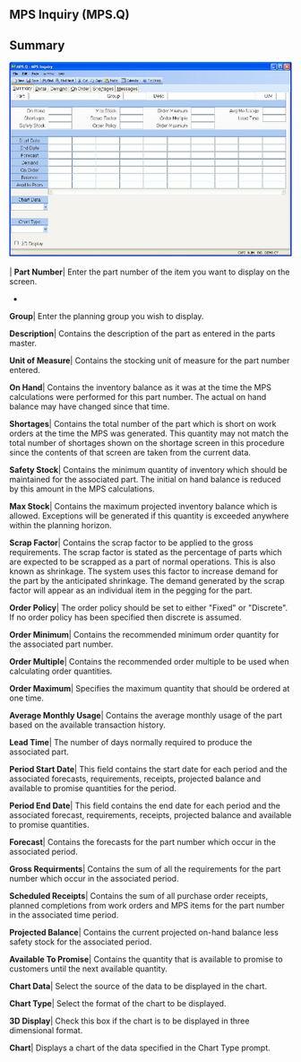 ## MPS Inquiry (MPS.Q)
<PageHeader />

## Summary

![](./MPS-Q-1.jpg)

| **Part Number**|  Enter the part number of the item you want to display on
the screen.

-  
**Group**|  Enter the planning group you wish to display.

**Description**|  Contains the description of the part as entered in the parts
master.

**Unit of Measure**|  Contains the stocking unit of measure for the part
number entered.

**On Hand**|  Contains the inventory balance as it was at the time the MPS
calculations were performed for this part number. The actual on hand balance
may have changed since that time.

**Shortages**|  Contains the total number of the part which is short on work
orders at the time the MPS was generated. This quantity may not match the
total number of shortages shown on the shortage screen in this procedure since
the contents of that screen are taken from the current data.

**Safety Stock**|  Contains the minimum quantity of inventory which should be
maintained for the associated part. The initial on hand balance is reduced by
this amount in the MPS calculations.

**Max Stock**|  Contains the maximum projected inventory balance which is
allowed. Exceptions will be generated if this quantity is exceeded anywhere
within the planning horizon.

**Scrap Factor**|  Contains the scrap factor to be applied to the gross
requirements. The scrap factor is stated as the percentage of parts which are
expected to be scrapped as a part of normal operations. This is also known as
shrinkage. The system uses this factor to increase demand for the part by the
anticipated shrinkage. The demand generated by the scrap factor will appear as
an individual item in the pegging for the part.

**Order Policy**|  The order policy should be set to either "Fixed" or
"Discrete". If no order policy has been specified then discrete is assumed.

**Order Minimum**|  Contains the recommended minimum order quantity for the
associated part number.

**Order Multiple**|  Contains the recommended order multiple to be used when
calculating order quantities.

**Order Maximum**|  Specifies the maximum quantity that should be ordered at
one time.

**Average Monthly Usage**|  Contains the average monthly usage of the part
based on the available transaction history.

**Lead Time**|  The number of days normally required to produce the associated
part.

**Period Start Date**|  This field contains the start date for each period and
the associated forecasts, requirements, receipts, projected balance and
available to promise quantities for the period.

**Period End Date**|  This field contains the end date for each period and the
associated forecast, requirements, receipts, projected balance and available
to promise quantities.

**Forecast**|  Contains the forecasts for the part number which occur in the
associated period.

**Gross Requirments**|  Contains the sum of all the requirements for the part
number which occur in the associated period.

**Scheduled Receipts**|  Contains the sum of all purchase order receipts,
planned completions from work orders and MPS items for the part number in the
associated time period.

**Projected Balance**|  Contains the current projected on-hand balance less
safety stock for the associated period.

**Available To Promise**|  Contains the quantity that is available to promise
to customers until the next available quantity.

**Chart Data**|  Select the source of the data to be displayed in the chart.

**Chart Type**|  Select the format of the chart to be displayed.

**3D Display**|  Check this box if the chart is to be displayed in three
dimensional format.

**Chart**|  Displays a chart of the data specified in the Chart Type prompt.


<badge text= "Version 8.10.57 " vertical="middle" />

<PageFooter />
